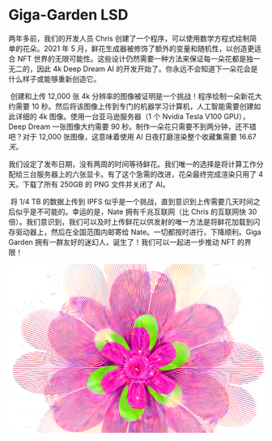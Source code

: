 # Giga-Garden LSD

 两年多前，我们的开发人员 Chris 创建了一个程序，可以使用数学方程式绘制简单的花朵。2021 年 5 月，鲜花生成器被修饰了额外的变量和随机性，以创造更适合 NFT 世界的无限可能性。这些设计仍然需要一种方法来保证每一朵花都是独一无二的，因此 4k Deep Dream AI 的开发开始了。你永远不会知道下一朵花会是什么样子或能够重新创造它。

​       创建和上传 12,000 张 4k 分辨率的图像被证明是一个挑战！程序绘制一朵新花大约需要 10 秒。然后将该图像上传到专门的机器学习计算机，人工智能需要创建如此详细的 4k 图像。使用一台亚马逊服务器（1 个 Nvidia Tesla V100 GPU），Deep Dream 一张图像大约需要 90 秒。制作一朵花只需要不到两分钟，还不错吧？对于 12,000 张图像，这意味着使用 AI 日夜打磨渲染整个收藏集需要 16.67*天。*

​       我们设定了发布日期，没有两周的时间等待鲜花。我们唯一的选择是将计算工作分配给三台服务器上的六张显卡。有了这个急需的改进，花朵最终完成渲染只用了 4 天。下载了所有 250GB 的 PNG 文件并关闭了 AI。

​       将 1/4 TB 的数据上传到 IPFS 似乎是一个挑战，直到意识到上传需要几天时间之后似乎是不可能的。幸运的是，Nate 拥有千兆互联网（比 Chris 的互联网快 30 倍）。我们意识到，我们可以及时上传鲜花以供发射的唯一方法是将鲜花加载到闪存驱动器上，然后在全国范围内邮寄给 Nate。一切都按时进行，下降顺利。Giga Garden 拥有一群友好的迷幻人，诞生了！我们可以一起进一步推动 NFT 的界限！

![nft](1661504757402.png)
